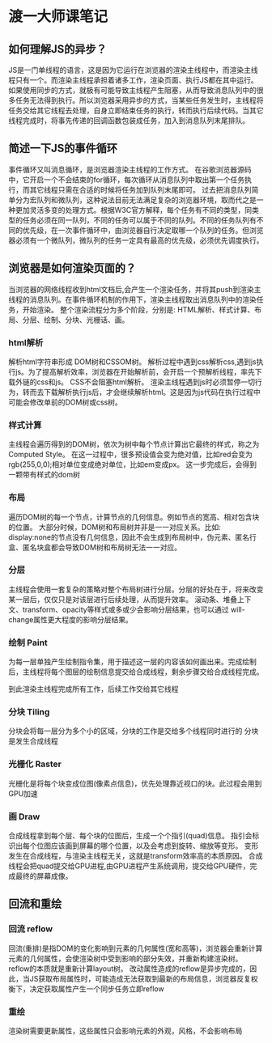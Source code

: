 # 渡一大师课笔记

## 如何理解JS的异步？

JS是一门单线程的语言，这是因为它运行在浏览器的渲染主线程中，而渲染主线程只有一个。而渲染主线程承担着诸多工作，渲染页面、执行JS都在其中运行。如果使用同步的方式，就极有可能导致主线程产生阻塞，从而导致消息队列中的很多任务无法得到执行。所以浏览器采用异步的方式，当某些任务发生时，主线程将任务交给其它线程去处理，自身立即结束任务的执行，转而执行后续代码。当其它线程完成时，将事先传递的回调函数包装成任务，加入到消息队列末尾排队。

## 简述一下JS的事件循环

事件循环又叫消息循环，是浏览器渲染主线程的工作方式。
在谷歌浏览器源码中，它开启一个不会结束的for循环，每次循环从消息队列中取出第一个任务执行，而其它线程只需在合适的时候将任务加到队列末尾即可。
过去把消息队列简单分为宏队列和微队列，这种说法目前无法满足复杂的浏览器环境，取而代之是一种更加灵活多变的处理方式。根据W3C官方解释，每个任务有不同的类型，同类型的任务必须在同一队列，不同的任务可以属于不同的队列。不同的任务队列有不同的优先级，在一次事件循环中，由浏览器自行决定取哪一个队列的任务。但浏览器必须有一个微队列，微队列的任务一定具有最高的优先级，必须优先调度执行。

## 浏览器是如何渲染页面的？

当浏览器的网络线程收到html文档后,会产生一个渲染任务，并将其push到渲染主线程的消息队列。在事件循环机制的作用下，渲染主线程取出消息队列中的渲染任务，开始渲染。
整个渲染流程分为多个阶段，分别是: HTML解析、样式计算、布局、分层、绘制、分块、光栅话、画。

### html解析

解析html字符串形成 DOM树和CSSOM树。
解析过程中遇到css解析css,遇到js执行js。为了提高解析效率，浏览器在开始解析前，会开启一个预解析线程，率先下载外链的css和js。
CSS不会阻塞html解析。
渲染主线程遇到js时必须暂停一切行为，转而去下载解析执行js后，才会继续解析html。这是因为js代码在执行过程中可能会修改单前的DOM树或css树。

### 样式计算

主线程会遍历得到的DOM树，依次为树中每个节点计算出它最终的样式，称之为Computed Style。
在这一过程中，很多预设值会变为绝对值，比如red会变为 rgb(255,0,0);相对单位变成绝对单位，比如em变成px。
这一步完成后，会得到一颗带有样式的dom树

### 布局

遍历DOM树的每一个节点，计算节点的几何信息。例如节点的宽高、相对包含块的位置。
大部分时候，DOM树和布局树并非是一一对应关系。比如: display:none的节点没有几何信息，因此不会生成到布局树中，伪元素、匿名行盒、匿名块盒都会导致DOM树和布局树无法一一对应。

### 分层

主线程会使用一套复杂的策略对整个布局树进行分层。分层的好处在于，将来改变某一层后，仅仅只是对该层进行后续处理，从而提升效率。
滚动条、堆叠上下文、transform、opacity等样式或多或少会影响分层结果，也可以通过 will-change属性更大程度的影响分层结果。

### 绘制 Paint

为每一层单独产生绘制指令集，用于描述这一层的内容该如何画出来。完成绘制后，主线程将每个图层的绘制信息提交给合成线程，剩余步骤交给合成线程完成。

到此渲染主线程完成所有工作，后续工作交给其它线程

### 分块 Tiling

分块会将每一层分为多个小的区域，分块的工作是交给多个线程同时进行的
分块是发生合成线程

### 光栅化 Raster

光栅化是将每个块变成位图(像素点信息)，优先处理靠近视口的块。此过程会用到GPU加速

### 画 Draw

合成线程拿到每个层、每个块的位图后，生成一个个指引(quad)信息。
指引会标识出每个位图应该画到屏幕的哪个位置，以及会考虑到旋转、缩放等变形。
变形发生在合成线程，与渲染主线程无关，这就是transform效率高的本质原因。
合成线程会把quad提交给GPU进程,由GPU进程产生系统调用，提交给GPU硬件，完成最终的屏幕成像。

## 回流和重绘

### 回流 reflow

回流(重排)是指DOM的变化影响到元素的几何属性(宽和高等)，浏览器会重新计算元素的几何属性，会使渲染树中受到影响的部分失效，并重新构建渲染树。
reflow的本质就是重新计算layout树。
改动属性造成的reflow是异步完成的，因此，当JS获取布局属性时，可能造成无法获取到最新的布局信息，浏览器反复权衡下，决定获取属性产生一个同步任务立即reflow

### 重绘

渲染树需要更新属性，这些属性只会影响元素的外观，风格，不会影响布局

